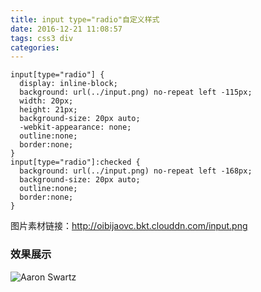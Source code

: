 ```yaml
---
title: input type="radio"自定义样式
date: 2016-12-21 11:08:57
tags: css3 div
categories:
---
```

	input[type="radio"] {
	  display: inline-block;
	  background: url(../input.png) no-repeat left -115px;
	  width: 20px;
	  height: 21px;
	  background-size: 20px auto;
	  -webkit-appearance: none;
	  outline:none;
	  border:none;
	}
	input[type="radio"]:checked {
	  background: url(../input.png) no-repeat left -168px;
	  background-size: 20px auto;
	  outline:none;
	  border:none;
	}

图片素材链接：http://oibijaovc.bkt.clouddn.com/input.png
### 效果展示

![Aaron Swartz](http://oibijaovc.bkt.clouddn.com/input1.gif)